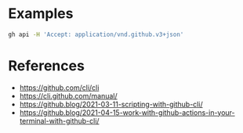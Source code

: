 # Examples

```bash
gh api -H 'Accept: application/vnd.github.v3+json'
```

# References

- https://github.com/cli/cli
- https://cli.github.com/manual/
- https://github.blog/2021-03-11-scripting-with-github-cli/
- https://github.blog/2021-04-15-work-with-github-actions-in-your-terminal-with-github-cli/
